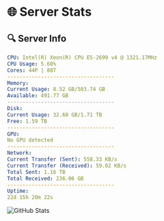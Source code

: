 # 🌐 Server Stats
## 🔍 Server Info
```yaml
CPU: Intel(R) Xeon(R) CPU E5-2699 v4 @ 1321.17MHz
CPU Usage: 5.60%
Cores: 44P | 88T
-----------------------------------
Memory:
Current Usage: 8.52 GB/503.74 GB
Available: 491.77 GB
-----------------------------------
Disk:
Current Usage: 32.60 GB/1.71 TB
Free: 1.59 TB
-----------------------------------
GPU:
No GPU detected
-----------------------------------
Network:
Current Transfer (Sent): 558.33 KB/s
Current Transfer (Received): 59.02 KB/s
Total Sent: 1.16 TB
Total Received: 236.06 GB
-----------------------------------
Uptime:
22d 15h 20m 22s
```
![GitHub Stats](https://img.shields.io/badge/Updated-2025-05-12_08:29:10-blue)